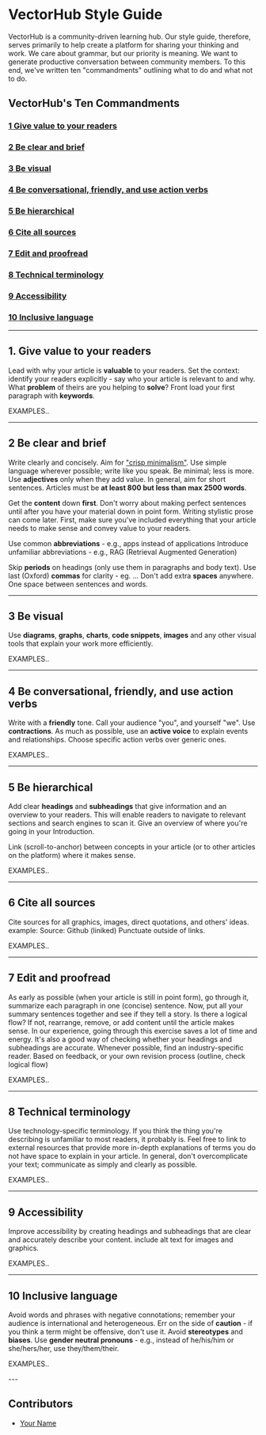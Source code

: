 <!-- TODO: Replace this text with a summary of article for SEO -->

# VectorHub Style Guide

VectorHub is a community-driven learning hub. Our style guide, therefore, serves primarily to help create a platform for sharing your thinking and work. We care about grammar, but our priority is meaning. We want to generate productive conversation between community members. To this end, we've written ten "commandments" outlining what to do and what not to do.

## VectorHub's Ten Commandments

### [1 Give value to your readers](#section1)
### [2 Be clear and brief](#section2)
### [3 Be visual](#section3)
### [4 Be conversational, friendly, and use action verbs](#section4)
### [5 Be hierarchical](#section5)
### [6 Cite all sources](#section6)
### [7 Edit and proofread](#section7)
### [8 Technical terminology](#section8)
### [9 Accessibility](#section9)
### [10 Inclusive language](#section10)



---
## 1. Give value to your readers
<section id="section1">


Lead with why your article is **valuable** to your readers.
Set the context: identify your readers explicitly - say who your article is relevant to and why. What **problem** of theirs are you helping to **solve**?
Front load your first paragraph with **keywords**.

  EXAMPLES..
</section>

---
## 2 Be clear and brief
<section id="section2">

Write clearly and concisely. Aim for ["crisp minimalism"](https://learn.microsoft.com/en-us/style-guide/top-10-tips-style-voice).
Use simple language wherever possible; write like you speak.
Be minimal; less is more. Use **adjectives** only when they add value.
In general, aim for short sentences. Articles must be **at least 800 but less than max 2500 words**.

Get the **content** down **first**. Don't worry about making perfect sentences until after you have your material down in point form. Writing stylistic prose can come later. First, make sure you've included everything that your article needs to make sense and convey value to your readers.

Use common **abbreviations** - e.g., apps instead of applications
Introduce unfamiliar abbreviations - e.g.,  RAG (Retrieval Augmented Generation)

Skip **periods** on headings (only use them in paragraphs and body text).
Use last (Oxford) **commas** for clarity - eg. ...
Don't add extra **spaces** anywhere. One space between sentences and words.

</section>

---
## 3 Be visual
<section id="section3">

Use **diagrams**, **graphs**, **charts**, **code snippets**, **images** and any other visual tools that explain your work more efficiently.

  EXAMPLES..

</section>

---
## 4 Be conversational, friendly, and use action verbs
<section id="section4">

Write with a **friendly** tone. Call your audience "you", and yourself "we".
Use **contractions**. 
As much as possible, use an **active voice** to explain events and relationships. Choose specific action verbs over generic ones. 

  EXAMPLES..

</section>

---
## 5 Be hierarchical
<section id="section5">

Add clear **headings** and **subheadings** that give information and an overview to your readers. This will enable readers to navigate to relevant sections and search engines to scan it.
Give an overview of where you're going in your Introduction.

Link (scroll-to-anchor) between concepts in your article (or to other articles on the platform) where it makes sense.

  EXAMPLES..
</section>

---
## 6 Cite all sources
<section id="section6">

Cite sources for all graphics, images, direct quotations, and others' ideas.
example: Source: Github (liniked)
Punctuate outside of links.

  EXAMPLES..
</section>

---
## 7 Edit and proofread
<section id="section7">

As early as possible (when your article is still in point form), go through it, summarize each paragraph in one (concise) sentence. Now, put all your summary sentences together and see if they tell a story. Is there a logical flow? If not, rearrange, remove, or add content until the article makes sense. In our experience, going through this exercise saves a lot of time and energy. It's also a good way of checking whether your headings and subheadings are accurate.
Whenever possible, find an industry-specific reader.
Based on feedback, or your own revision process (outline, check logical flow)

  EXAMPLES..
</section>

---
## 8 Technical terminology
<section id="section8">

Use technology-specific terminology. If you think the thing you're describing is unfamiliar to most readers, it probably is. Feel free to link to external resources that provide more in-depth explanations of terms you do not have space to explain in your article.
In general, don't overcomplicate your text; communicate as simply and clearly as possible.

  EXAMPLES..
</section>

---
## 9 Accessibility
<section id="section9">

Improve accessibility by creating headings and subheadings that are clear and accurately describe your content.
include alt text for images and graphics.

  EXAMPLES..
</section>

---
## 10 Inclusive language
<section id="section10">

Avoid words and phrases with negative connotations; remember your audience is international and heterogeneous. Err on the side of **caution** - if you think a term might be offensive, don't use it.
Avoid **stereotypes** and **biases**.
Use **gender neutral pronouns** - e.g., instead of he/his/him or she/hers/her, use they/them/their.

  EXAMPLES..
</section>
---

## Contributors

- [Your Name](you_social_handle.com)
